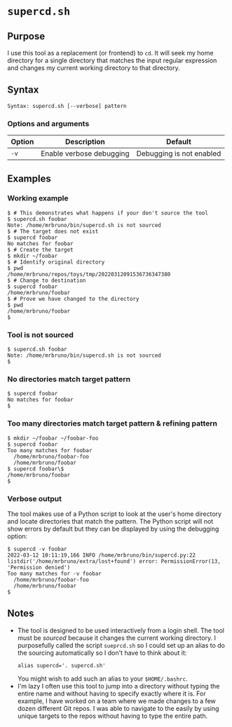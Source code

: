 # `supercd.sh`

## Purpose
I use this tool as a replacement (or frontend) to `cd`.  It will seek my home directory for a single directory that matches the input regular expression and changes my current working directory to that directory.

## Syntax
```
Syntax: supercd.sh [--verbose] pattern
```

### Options and arguments
| Option                  | Description              | Default                                   |
|-------------------------|--------------------------|-------------------------------------------|
| `-v`                    | Enable verbose debugging | Debugging is not enabled                  |

## Examples

### Working example
```
$ # This demonstrates what happens if your don't source the tool
$ supercd.sh foobar
Note: /home/mrbruno/bin/supercd.sh is not sourced
$ # The target does not exist
$ supercd foobar
No matches for foobar
$ # Create the target
$ mkdir ~/foobar
$ # Identify original directory
$ pwd
/home/mrbruno/repos/toys/tmp/20220312091536736347380
$ # Change to destination
$ supercd foobar
/home/mrbruno/foobar
$ # Prove we have changed to the directory
$ pwd
/home/mrbruno/foobar
$ 
```

### Tool is not sourced
```
$ supercd.sh foobar
Note: /home/mrbruno/bin/supercd.sh is not sourced
$ 
```

### No directories match target pattern
```
$ supercd foobar
No matches for foobar
$ 
```

### Too many directories match target pattern & refining pattern
```
$ mkdir ~/foobar ~/foobar-foo
$ supercd foobar
Too many matches for foobar
  /home/mrbruno/foobar-foo
  /home/mrbruno/foobar
$ supercd foobar\$
/home/mrbruno/foobar
$ 
```

### Verbose output
The tool makes use of a Python script to look at the user's home directory and locate directories that match the pattern.  The Python script will not show errors by default but they can be displayed by using the debugging option:
```
$ supercd -v foobar
2022-03-12 10:11:19,166 INFO /home/mrbruno/bin/supercd.py:22 listdir('/home/mrbruno/extra/lost+found') error: PermissionError(13, 'Permission denied')
Too many matches for -v foobar
  /home/mrbruno/foobar-foo
  /home/mrbruno/foobar
$ 
```

## Notes

- The tool is designed to be used interactively from a login shell.  The tool must be _sourced_ because it changes the current working directory.  I purposefully called the script `sueprcd.sh` so I could set up an alias to do the sourcing automatically so I don't have to think about it:
    ```
    alias supercd='. supercd.sh'
    ```
  You might wish to add such an alias to your `$HOME/.bashrc`.
- I'm lazy I often use this tool to jump into a directory without typing the entire name and without having to specify exactly where it is.  For example, I have worked on a team where we made changes to a few dozen different Git repos.  I was able to navigate to the easily by using unique targets to the repos without having to type the entire path. 
